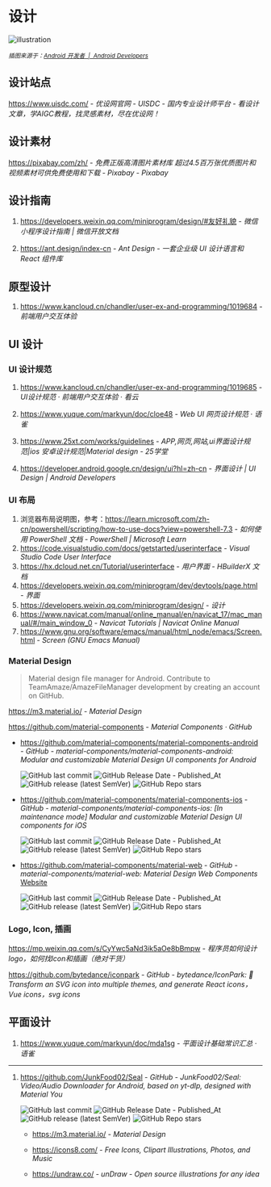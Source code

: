 # 设计

![illustration](https://developer.android.google.cn/static/images/design/ui/mobile/system-bars-hero.png)

<small>*插图来源于：[Android 开发者  |  Android Developers](https://developer.android.google.cn/design/ui/mobile/guides/foundations/system-bars?hl=zh-cn)*</small>

## 设计站点

https://www.uisdc.com/ - *优设网官网 - UISDC - 国内专业设计师平台 - 看设计文章，学AIGC教程，找灵感素材，尽在优设网！*

## 设计素材

https://pixabay.com/zh/ - *免费正版高清图片素材库 超过4.5百万张优质图片和视频素材可供免费使用和下载 - Pixabay - Pixabay*

## 设计指南

1. https://developers.weixin.qq.com/miniprogram/design/#友好礼貌 - *微信小程序设计指南 | 微信开放文档*

2. https://ant.design/index-cn - *Ant Design - 一套企业级 UI 设计语言和 React 组件库*

## 原型设计

1. https://www.kancloud.cn/chandler/user-ex-and-programming/1019684 - *前端用户交互体验*

## UI 设计

### UI 设计规范

1. https://www.kancloud.cn/chandler/user-ex-and-programming/1019685 - *UI设计规范 · 前端用户交互体验 · 看云*

2. https://www.yuque.com/markyun/doc/cloe48 - *Web UI 网页设计规范 · 语雀*

3. https://www.25xt.com/works/guidelines - *APP,网页,网站,ui界面设计规范|ios 安卓设计规范|Material design - 25学堂*

4. https://developer.android.google.cn/design/ui?hl=zh-cn - *界面设计 | UI Design
| Android Developers*

### UI 布局

1. 浏览器布局说明图，参考：https://learn.microsoft.com/zh-cn/powershell/scripting/how-to-use-docs?view=powershell-7.3 - *如何使用 PowerShell 文档 - PowerShell | Microsoft Learn*
2. https://code.visualstudio.com/docs/getstarted/userinterface - *Visual Studio Code User Interface*
3. https://hx.dcloud.net.cn/Tutorial/userinterface - *用户界面 - HBuilderX 文档*
4. https://developers.weixin.qq.com/miniprogram/dev/devtools/page.html - *界面*
5. https://developers.weixin.qq.com/miniprogram/design/ - *设计*
6. https://www.navicat.com/manual/online_manual/en/navicat_17/mac_manual/#/main_window_0 - *Navicat Tutorials | Navicat Online Manual*
7. https://www.gnu.org/software/emacs/manual/html_node/emacs/Screen.html - *Screen (GNU Emacs Manual)*

### Material Design

> Material design file manager for Android. Contribute to TeamAmaze/AmazeFileManager development by creating an account on GitHub.

https://m3.material.io/ - *Material Design*

https://github.com/material-components - *Material Components · GitHub*

- https://github.com/material-components/material-components-android - *GitHub - material-components/material-components-android: Modular and customizable Material Design UI components for Android*

    ![GitHub last commit](https://img.shields.io/github/last-commit/material-components/material-components-android?logo=github&color=blue)
    ![GitHub Release Date - Published_At](https://img.shields.io/github/release-date/material-components/material-components-android?display_date=published_at&logo=github)
    ![GitHub release (latest SemVer)](https://img.shields.io/github/v/release/material-components/material-components-android?logo=github)
    ![GitHub Repo stars](https://img.shields.io/github/stars/material-components/material-components-android?style=social)

- https://github.com/material-components/material-components-ios - *GitHub - material-components/material-components-ios: [In maintenance mode] Modular and customizable Material Design UI components for iOS*

    ![GitHub last commit](https://img.shields.io/github/last-commit/material-components/material-components-ios?logo=github&color=blue)
    ![GitHub Release Date - Published_At](https://img.shields.io/github/release-date/material-components/material-components-ios?display_date=published_at&logo=github)
    ![GitHub release (latest SemVer)](https://img.shields.io/github/v/release/material-components/material-components-ios?logo=github)
    ![GitHub Repo stars](https://img.shields.io/github/stars/material-components/material-components-ios?style=social)

- https://github.com/material-components/material-web - *GitHub - material-components/material-web: Material Design Web Components* [Website](https://github.com/material-components/material-web)

    ![GitHub last commit](https://img.shields.io/github/last-commit/material-components/material-web?logo=github&color=blue)
    ![GitHub Release Date - Published_At](https://img.shields.io/github/release-date/material-components/material-web?display_date=published_at&logo=github)
    ![GitHub release (latest SemVer)](https://img.shields.io/github/v/release/material-components/material-web?logo=github)
    ![GitHub Repo stars](https://img.shields.io/github/stars/material-components/material-web?style=social)

### Logo, Icon, 插画

https://mp.weixin.qq.com/s/CyYwc5aNd3ik5aOe8bBmpw - *程序员如何设计logo，如何找Icon和插画（绝对干货）*

https://github.com/bytedance/iconpark - *GitHub - bytedance/IconPark: 🍎Transform an SVG icon into multiple themes, and generate React icons，Vue icons，svg icons*

## 平面设计

1. https://www.yuque.com/markyun/doc/mda1sg - *平面设计基础常识汇总 · 语雀*

---

1. https://github.com/JunkFood02/Seal - *GitHub - JunkFood02/Seal: Video/Audio Downloader for Android, based on yt-dlp, designed with Material You*

    ![GitHub last commit](https://img.shields.io/github/last-commit/JunkFood02/Seal?color=blue&logo=github)
    ![GitHub Release Date - Published_At](https://img.shields.io/github/release-date/JunkFood02/Seal?display_date=published_at&logo=github)
    ![GitHub release (latest SemVer)](https://img.shields.io/github/v/release/JunkFood02/Seal?logo=github)
    ![GitHub Repo stars](https://img.shields.io/github/stars/JunkFood02/Seal?style=social)

    - https://m3.material.io/ - *Material Design*

    - https://icons8.com/ - *Free Icons, Clipart Illustrations, Photos, and Music*

    - https://undraw.co/ - *unDraw - Open source illustrations for any idea*
